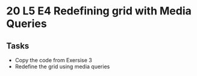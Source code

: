 # 20 L5 E4 Redefining grid with Media Queries

## Tasks
- Copy the code from Exersise 3
- Redefine the grid using media queries
